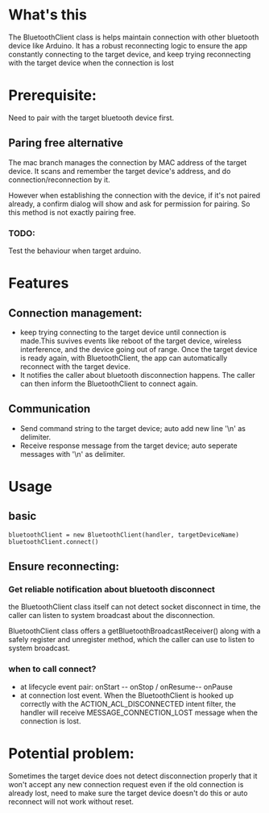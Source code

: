 # What's this
The BluetoothClient class is helps maintain connection with other bluetooth device like Arduino.
It has a robust reconnecting logic to ensure the app constantly connecting to the target device, and keep trying reconnecting with the target device when the connection is lost

# Prerequisite:
Need to pair with the target bluetooth device first.
## Paring free alternative
The mac branch manages the connection by MAC address of the target device. It scans and remember the target device's address, and do connection/reconnection by it.

However when establishing the connection with the device, if it's not paired already, a confirm dialog will show and ask for permission for pairing. So this method is not exactly pairing free.
### TODO:
Test the behaviour when target arduino.

# Features
## Connection management:
* keep trying connecting to the target device until connection is made.This suvives events like reboot of the target device, wireless interference, and the device going out of range. Once the target device is ready again, with BluetoothClient, the app can automatically reconnect with the target device.
* It notifies the caller about bluetooth disconnection happens. The caller can then inform the BluetoothClient to connect again.
## Communication
* Send command string to the target device; auto add new line '\n' as delimiter.
* Receive response message from the target device; auto seperate messages with '\n' as delimiter.

# Usage
## basic
```
bluetoothClient = new BluetoothClient(handler, targetDeviceName)
bluetoothClient.connect()
```
## Ensure reconnecting:
### Get reliable notification about bluetooth disconnect
the BluetoothClient class itself can not detect socket disconnect in time, the caller can listen to system broadcast about the disconnection. 

BluetoothClient class offers a getBluetoothBroadcastReceiver() along with a safely register and unregister method, which the caller can use to listen to system broadcast.

### when to call connect?
* at lifecycle event pair: onStart -- onStop / onResume-- onPause
* at connection lost event. When the BluetoothClient is hooked up correctly with the ACTION_ACL_DISCONNECTED intent filter, the handler will receive MESSAGE_CONNECTION_LOST message when the connection is lost.

# Potential problem:
Sometimes the target device does not detect disconnection properly that it won't accept any new connection request even if the old connection is already lost, need to make sure the target device doesn't do this or auto reconnect will not work without reset.
